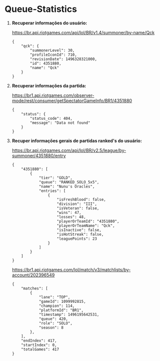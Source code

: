 # Queue-Statistics

 1. **Recuperar informações do usuário:**

    https://br.api.riotgames.com/api/lol/BR/v1.4/summoner/by-name/Qck

        {
            "qck": {
                "summonerLevel": 30,
                "profileIconId": 710,
                "revisionDate": 1496328321000,
                "id": 4351880,
                "name": "Qck"
            }
        }


 2. **Recuperar informações da partida:**

    https://br1.api.riotgames.com/observer-mode/rest/consumer/getSpectatorGameInfo/BR1/4351880
    
        {
            "status": {
                "status_code": 404,
                "message": "Data not found"
            }
        }
 3. **Recuper informações gerais de partidas ranked's do usuário:**
    
    https://br.api.riotgames.com/api/lol/BR/v2.5/league/by-summoner/4351880/entry
    
 
        {
            "4351880": [
                {
                    "tier": "GOLD",
                    "queue": "RANKED_SOLO_5x5",
                    "name": "Nunu's Oracles",
                    "entries": [
                        {
                            "isFreshBlood": false,
                            "division": "III",
                            "isVeteran": false,
                            "wins": 47,
                            "losses": 48,
                            "playerOrTeamId": "4351880",
                            "playerOrTeamName": "Qck",
                            "isInactive": false,
                            "isHotStreak": false,
                            "leaguePoints": 23
                        }
                    ]
                }
            ]
        }
        
    https://br1.api.riotgames.com/lol/match/v3/matchlists/by-account/202396549
    
 
        {
            "matches": [
                {
                    "lane": "TOP",
                    "gameId": 1099992815,
                    "champion": 114,
                    "platformId": "BR1",
                    "timestamp": 1496195642531,
                    "queue": 420,
                    "role": "SOLO",
                    "season": 8
                },
            ],
            "endIndex": 417,
            "startIndex": 0,
            "totalGames": 417
        }
